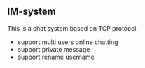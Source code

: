 ## IM-system
This is a chat system based on TCP protocol.
+ support multi users online chatting
+ support private message
+ support rename username